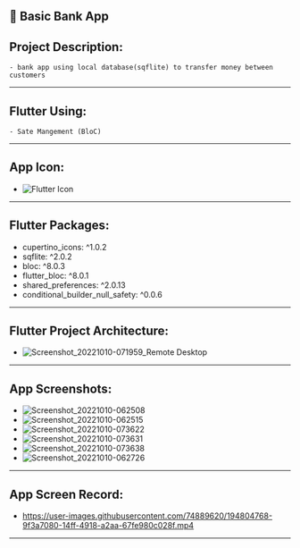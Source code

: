 📱 Basic Bank App
------------------
Project Description:
-----------------------
    - bank app using local database(sqflite) to transfer money between customers
-----------------------------------------------------------------------------------------------------------------------------
Flutter Using:
------------------
    - Sate Mangement (BloC)
-----------------------------------------------------------------------------------------------------------------------------
 App Icon:
------------------
   - ![Flutter Icon](https://user-images.githubusercontent.com/74889620/194800453-3987e6dd-a248-4425-bb1f-184be0b42f6f.png)
-----------------------------------------------------------------------------------------------------------------------------
Flutter Packages:
-----------------------
  - cupertino_icons: ^1.0.2
  - sqflite: ^2.0.2
  - bloc: ^8.0.3
  - flutter_bloc: ^8.0.1
  - shared_preferences: ^2.0.13
  - conditional_builder_null_safety: ^0.0.6
-----------------------------------------------------------------------------------------------------------------------------
Flutter Project Architecture:
------------------------------------
   - ![Screenshot_20221010-071959_Remote Desktop](https://user-images.githubusercontent.com/74889620/194803217-9cbe084c-d2a2-420d-b199-528c29308b27.png) 
-----------------------------------------------------------------------------------------------------------------------------
App Screenshots:
------------------------
  - ![Screenshot_20221010-062508](https://user-images.githubusercontent.com/74889620/194800521-1ad831ad-0d1d-4532-9dcc-44ab183bacc3.png)
  - ![Screenshot_20221010-062515](https://user-images.githubusercontent.com/74889620/194800531-0366e0ed-eb80-454c-b620-ab1eb76536c7.png)
  - ![Screenshot_20221010-073622](https://user-images.githubusercontent.com/74889620/194804247-ffac6483-402b-4ed1-a23b-ac3558c0bbbb.png)
  - ![Screenshot_20221010-073631](https://user-images.githubusercontent.com/74889620/194804260-8e4e13b2-66c5-4f73-a380-0a92298d2607.png)
  - ![Screenshot_20221010-073638](https://user-images.githubusercontent.com/74889620/194804268-2a3dea57-ae88-4d72-b963-063713cf4791.png)
  - ![Screenshot_20221010-062726](https://user-images.githubusercontent.com/74889620/194800543-f5d3a409-c800-4817-9abf-06c9be46ada8.png)
-----------------------------------------------------------------------------------------------------------------------------
App Screen Record:
---------------------------
  - https://user-images.githubusercontent.com/74889620/194804768-9f3a7080-14ff-4918-a2aa-67fe980c028f.mp4   
-----------------------------------------------------------------------------------------------------------------------------

